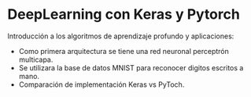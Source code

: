 # DeepLearning con Keras y Pytorch
Introducción a los algoritmos de aprendizaje profundo y aplicaciones:

* Como primera arquitectura se tiene una red neuronal perceptrón multicapa.
* Se utilizara la base de datos MNIST para reconocer digitos escritos a mano.
* Comparación de implementación Keras vs PyToch.
